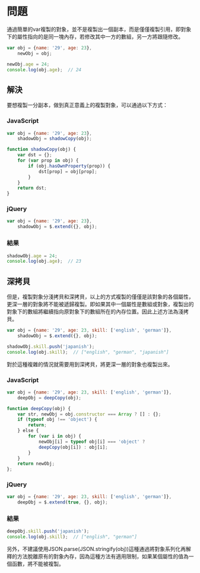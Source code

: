 # 問題

通過簡單的var複製的對象，並不是複製出一個副本，而是僅僅複製引用，即對象下的屬性指向的是同一塊內存，若修改其中一方的數組，另一方將跟隨修改。

```javascript
var obj = {name: '29', age: 23},
    newObj = obj;

newObj.age = 24;
console.log(obj.age);  // 24
```

## 解決

要想複製一分副本，做到真正意義上的複製對象，可以通過以下方式：

### JavaScript

```javascript
var obj = {name: '29', age: 23},
    shadowObj = shadowCopy(obj);

function shadowCopy(obj) {
    var dst = {};
    for (var prop in obj) {
        if (obj.hasOwnProperty(prop)) {
            dst[prop] = obj[prop];
        }
    }
    return dst;
}

```

### jQuery

```javascript
var obj = {name: '29', age: 23},
    shadowObj = $.extend({}, obj);
```

### 結果

```javascript
shadowObj.age = 24;
console.log(obj.age);  // 23
```

## 深拷貝

但是，複製對象分淺拷貝和深拷貝，以上的方式複製的僅僅是該對象的各個屬性，更深一層的對象將不能被遞歸複製。即如果其中一個屬性是數組或對象，複製出的對象下的數組將繼續指向原對象下的數組所在的內存位置。因此上述方法為淺拷貝。

```javascript
var obj = {name: '29', age: 23, skill: ['english', 'german']},
    shadowObj = $.extend({}, obj);

shadowObj.skill.push('japanish');
console.log(obj.skill);  // ["english", "german", "japanish"]
```

對於這種複雜的情況就需要用到深拷貝，將更深一層的對象也複製出來。

### JavaScript

```javascript
var obj = {name: '29', age: 23, skill: ['english', 'german']},
    deepObj = deepCopy(obj);

function deepCopy(obj) {
    var str, newObj = obj.constructor === Array ? [] : {};
    if (typeof obj !== 'object') {
        return;
    } else {
        for (var i in obj) {
            newObj[i] = typeof obj[i] === 'object' ?
            deepCopy(obj[i]) : obj[i];
        }
    }
    return newObj;
};
```

### jQuery

```javascript
var obj = {name: '29', age: 23, skill: ['english', 'german']},
    deepObj = $.extend(true, {}, obj);
```

### 結果

```javascript
deepObj.skill.push('japanish');
console.log(obj.skill);  // ["english", "german"]
```

另外，不建議使用JSON.parse(JSON.stringify(obj))這種通過將對象系列化再解釋的方法脫離原有的對象內存，因為這種方法有適用限制，如果某個屬性的值為一個函數，將不能被複製。
